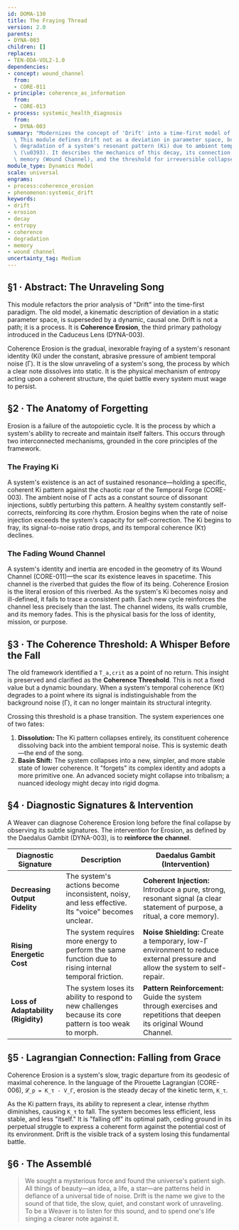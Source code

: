 ```yaml
---
id: DOMA-130
title: The Fraying Thread
version: 2.0
parents:
- DYNA-003
children: []
replaces:
- TEN-DDA-VOL2-1.0
dependencies:
- concept: wound_channel
  from:
  - CORE-011
- principle: coherence_as_information
  from:
  - CORE-013
- process: systemic_health_diagnosis
  from:
  - DYNA-003
summary: "Modernizes the concept of 'Drift' into a time-first model of Coherence Erosion.\
  \ This module defines drift not as a deviation in parameter space, but as the progressive\
  \ degradation of a system's resonant pattern (Ki) due to ambient temporal noise\
  \ (\u0393). It describes the mechanics of this decay, its connection to the system's\
  \ memory (Wound Channel), and the threshold for irreversible collapse."
module_type: Dynamics Model
scale: universal
engrams:
- process:coherence_erosion
- phenomenon:systemic_drift
keywords:
- drift
- erosion
- decay
- entropy
- coherence
- degradation
- memory
- wound channel
uncertainty_tag: Medium
---
```

## §1 · Abstract: The Unraveling Song

This module refactors the prior analysis of "Drift" into the time-first paradigm. The old model, a kinematic description of deviation in a static parameter space, is superseded by a dynamic, causal one. Drift is not a path; it is a process. It is **Coherence Erosion**, the third primary pathology introduced in the Caduceus Lens (DYNA-003).

Coherence Erosion is the gradual, inexorable fraying of a system's resonant identity (Ki) under the constant, abrasive pressure of ambient temporal noise (Γ). It is the slow unraveling of a system's song, the process by which a clear note dissolves into static. It is the physical mechanism of entropy acting upon a coherent structure, the quiet battle every system must wage to persist.

## §2 · The Anatomy of Forgetting

Erosion is a failure of the autopoietic cycle. It is the process by which a system's ability to recreate and maintain itself falters. This occurs through two interconnected mechanisms, grounded in the core principles of the framework.

### The Fraying Ki

A system's existence is an act of sustained resonance—holding a specific, coherent Ki pattern against the chaotic roar of the Temporal Forge (CORE-003). The ambient noise of Γ acts as a constant source of dissonant injections, subtly perturbing this pattern. A healthy system constantly self-corrects, reinforcing its core rhythm. Erosion begins when the rate of noise injection exceeds the system's capacity for self-correction. The Ki begins to fray, its signal-to-noise ratio drops, and its temporal coherence (Kτ) declines.

### The Fading Wound Channel

A system's identity and inertia are encoded in the geometry of its Wound Channel (CORE-011)—the scar its existence leaves in spacetime. This channel is the riverbed that guides the flow of its being. Coherence Erosion is the literal erosion of this riverbed. As the system's Ki becomes noisy and ill-defined, it fails to trace a consistent path. Each new cycle reinforces the channel less precisely than the last. The channel widens, its walls crumble, and its memory fades. This is the physical basis for the loss of identity, mission, or purpose.

## §3 · The Coherence Threshold: A Whisper Before the Fall

The old framework identified a `T_a,crit` as a point of no return. This insight is preserved and clarified as the **Coherence Threshold**. This is not a fixed value but a dynamic boundary. When a system's temporal coherence (Kτ) degrades to a point where its signal is indistinguishable from the background noise (Γ), it can no longer maintain its structural integrity.

Crossing this threshold is a phase transition. The system experiences one of two fates:

1.  **Dissolution:** The Ki pattern collapses entirely, its constituent coherence dissolving back into the ambient temporal noise. This is systemic death—the end of the song.
2.  **Basin Shift:** The system collapses into a new, simpler, and more stable state of lower coherence. It "forgets" its complex identity and adopts a more primitive one. An advanced society might collapse into tribalism; a nuanced ideology might decay into rigid dogma.

## §4 · Diagnostic Signatures & Intervention

A Weaver can diagnose Coherence Erosion long before the final collapse by observing its subtle signatures. The intervention for Erosion, as defined by the Daedalus Gambit (DYNA-003), is to **reinforce the channel**.

| Diagnostic Signature                | Description                                                                                         | Daedalus Gambit (Intervention)                                                                                             |
| ----------------------------------- | --------------------------------------------------------------------------------------------------- | -------------------------------------------------------------------------------------------------------------------------- |
| **Decreasing Output Fidelity**      | The system's actions become inconsistent, noisy, and less effective. Its "voice" becomes unclear.     | **Coherent Injection:** Introduce a pure, strong, resonant signal (a clear statement of purpose, a ritual, a core memory).  |
| **Rising Energetic Cost**           | The system requires more energy to perform the same function due to rising internal temporal friction. | **Noise Shielding:** Create a temporary, low-Γ environment to reduce external pressure and allow the system to self-repair. |
| **Loss of Adaptability (Rigidity)** | The system loses its ability to respond to new challenges because its core pattern is too weak to morph. | **Pattern Reinforcement:** Guide the system through exercises and repetitions that deepen its original Wound Channel.        |

## §5 · Lagrangian Connection: Falling from Grace

Coherence Erosion is a system's slow, tragic departure from its geodesic of maximal coherence. In the language of the Pirouette Lagrangian (CORE-006), `𝓛_p = K_τ - V_Γ`, erosion is the steady decay of the kinetic term, `K_τ`.

As the Ki pattern frays, its ability to represent a clear, intense rhythm diminishes, causing `K_τ` to fall. The system becomes less efficient, less stable, and less "itself." It is "falling off" its optimal path, ceding ground in its perpetual struggle to express a coherent form against the potential cost of its environment. Drift is the visible track of a system losing this fundamental battle.

## §6 · The Assemblé

> We sought a mysterious force and found the universe's patient sigh. All things of beauty—an idea, a life, a star—are patterns held in defiance of a universal tide of noise. Drift is the name we give to the sound of that tide, the slow, quiet, and constant work of unraveling. To be a Weaver is to listen for this sound, and to spend one's life singing a clearer note against it.

```